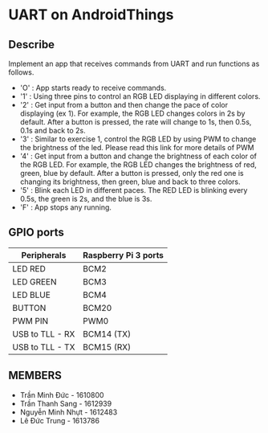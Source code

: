 # UART on AndroidThings

## Describe
Implement an app that receives commands from UART and run functions as follows.
 + 'O' : App starts ready to receive commands.
 + '1' : Using three pins to control an RGB LED displaying in different colors.
 + '2' : Get input from a button and then change the pace of color displaying (ex 1). For example, the RGB LED changes colors in 2s by default. After a button is pressed, the rate will change to 1s, then 0.5s, 0.1s and back to 2s. 
 + '3' : Similar to exercise 1, control the RGB LED by using PWM to change the brightness of the led. Please read this link for more details of PWM
 + '4' : Get input from a button and change the brightness of each color of the RGB LED. For example, the RGB LED changes the brightness of red, green, blue by default. After a button is pressed, only the red one is changing its brightness, then green, blue and back to three colors.
 + '5' : Blink each LED in different paces. The RED LED is blinking every 0.5s, the green is 2s, and the blue is 3s.
 + 'F' : App stops any running.

## GPIO ports

| Peripherals    |  Raspberry Pi 3 ports |
|----------------|-----------------------|
| LED RED        |  BCM2|
| LED GREEN      |  BCM3|
| LED BLUE       |  BCM4|
| BUTTON         |  BCM20|
| PWM PIN        |  PWM0|
|USB to TLL - RX |  BCM14 (TX)|
|USB to TLL - TX |  BCM15 (RX)|

## MEMBERS

+ Trần Minh Đức - 1610800
+ Trần Thanh Sang - 1612939
+ Nguyễn Minh Nhựt - 1612483
+ Lê Đức Trung - 1613786
